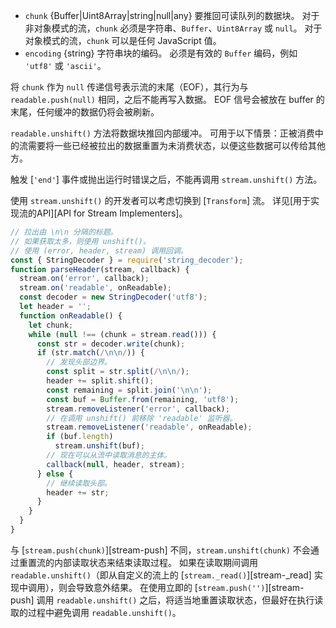 <!-- YAML
added: v0.9.11
changes:
  - version: v8.0.0
    pr-url: https://github.com/nodejs/node/pull/11608
    description: The `chunk` argument can now be a `Uint8Array` instance.
-->

* `chunk` {Buffer|Uint8Array|string|null|any} 要推回可读队列的数据块。
	对于非对象模式的流，`chunk` 必须是字符串、`Buffer`、`Uint8Array` 或 `null`。
	对于对象模式的流，`chunk` 可以是任何 JavaScript 值。
* `encoding` {string} 字符串块的编码。 必须是有效的 `Buffer` 编码，例如 `'utf8'` 或 `'ascii'`。

将 `chunk` 作为 `null` 传递信号表示流的末尾（EOF），其行为与 `readable.push(null)` 相同，之后不能再写入数据。
EOF 信号会被放在 buffer 的末尾，任何缓冲的数据仍将会被刷新。

`readable.unshift()` 方法将数据块推回内部缓冲。
可用于以下情景：正被消费中的流需要将一些已经被拉出的数据重置为未消费状态，以便这些数据可以传给其他方。

触发 [`'end'`] 事件或抛出运行时错误之后，不能再调用 `stream.unshift()` 方法。

使用 `stream.unshift()` 的开发者可以考虑切换到 [`Transform`] 流。
详见[用于实现流的API][API for Stream Implementers]。

```js
// 拉出由 \n\n 分隔的标题。
// 如果获取太多，则使用 unshift()。
// 使用 (error, header, stream) 调用回调。
const { StringDecoder } = require('string_decoder');
function parseHeader(stream, callback) {
  stream.on('error', callback);
  stream.on('readable', onReadable);
  const decoder = new StringDecoder('utf8');
  let header = '';
  function onReadable() {
    let chunk;
    while (null !== (chunk = stream.read())) {
      const str = decoder.write(chunk);
      if (str.match(/\n\n/)) {
        // 发现头部边界。
        const split = str.split(/\n\n/);
        header += split.shift();
        const remaining = split.join('\n\n');
        const buf = Buffer.from(remaining, 'utf8');
        stream.removeListener('error', callback);
        // 在调用 unshift() 前移除 'readable' 监听器。
        stream.removeListener('readable', onReadable);
        if (buf.length)
          stream.unshift(buf);
        // 现在可以从流中读取消息的主体。
        callback(null, header, stream);
      } else {
        // 继续读取头部。
        header += str;
      }
    }
  }
}
```

与 [`stream.push(chunk)`][stream-push] 不同，`stream.unshift(chunk)` 不会通过重置流的内部读取状态来结束读取过程。 
如果在读取期间调用 `readable.unshift()`（即从自定义的流上的 [`stream._read()`][stream-_read] 实现中调用），则会导致意外结果。 
在使用立即的 [`stream.push('')`][stream-push] 调用 `readable.unshift()` 之后，将适当地重置读取状态，但最好在执行读取的过程中避免调用 `readable.unshift()`。

